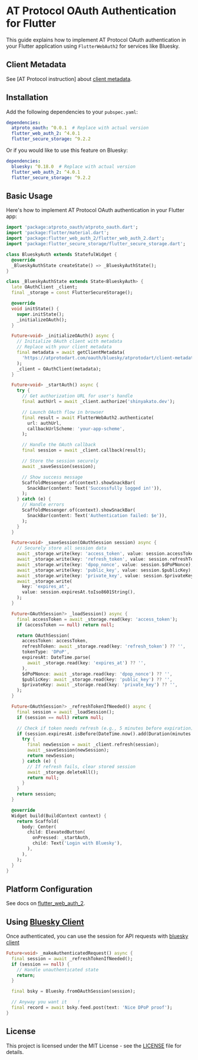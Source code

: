# AT Protocol OAuth Authentication for Flutter

This guide explains how to implement AT Protocol OAuth authentication in your Flutter application using `FlutterWebAuth2` for services like Bluesky.

## Client Metadata

See [AT Protocol instruction] about [client metadata](https://atproto.com/ja/specs/oauth#clients).

## Installation

Add the following dependencies to your `pubspec.yaml`:

```yaml
dependencies:
  atproto_oauth: ^0.0.1  # Replace with actual version
  flutter_web_auth_2: ^4.0.1
  flutter_secure_storage: ^9.2.2
```

Or if you would like to use this feature on Bluesky:

```yaml
dependencies:
  bluesky: ^0.18.0  # Replace with actual version
  flutter_web_auth_2: ^4.0.1
  flutter_secure_storage: ^9.2.2
```

## Basic Usage

Here's how to implement AT Protocol OAuth authentication in your Flutter app:

```dart
import 'package:atproto_oauth/atproto_oauth.dart';
import 'package:flutter/material.dart';
import 'package:flutter_web_auth_2/flutter_web_auth_2.dart';
import 'package:flutter_secure_storage/flutter_secure_storage.dart';

class BlueskyAuth extends StatefulWidget {
  @override
  _BlueskyAuthState createState() => _BlueskyAuthState();
}

class _BlueskyAuthState extends State<BlueskyAuth> {
  late OAuthClient _client;
  final _storage = const FlutterSecureStorage();

  @override
  void initState() {
    super.initState();
    _initializeOAuth();
  }

  Future<void> _initializeOAuth() async {
    // Initialize OAuth client with metadata
    // Replace with your client metadata
    final metadata = await getClientMetadata(
      'https://atprotodart.com/oauth/bluesky/atprotodart/client-metadata.json'
    );
    _client = OAuthClient(metadata);
  }

  Future<void> _startAuth() async {
    try {
      // Get authorization URL for user's handle
      final authUrl = await _client.authorize('shinyakato.dev');

      // Launch OAuth flow in browser
      final result = await FlutterWebAuth2.authenticate(
        url: authUrl,
        callbackUrlScheme: 'your-app-scheme',
      );

      // Handle the OAuth callback
      final session = await _client.callback(result);

      // Store the session securely
      await _saveSession(session);

      // Show success message
      ScaffoldMessenger.of(context).showSnackBar(
        SnackBar(content: Text('Successfully logged in!')),
      );
    } catch (e) {
      // Handle errors
      ScaffoldMessenger.of(context).showSnackBar(
        SnackBar(content: Text('Authentication failed: $e')),
      );
    }
  }

  Future<void> _saveSession(OAuthSession session) async {
    // Securely store all session data
    await _storage.write(key: 'access_token', value: session.accessToken);
    await _storage.write(key: 'refresh_token', value: session.refreshToken);
    await _storage.write(key: 'dpop_nonce', value: session.$dPoPNonce);
    await _storage.write(key: 'public_key', value: session.$publicKey);
    await _storage.write(key: 'private_key', value: session.$privateKey);
    await _storage.write(
      key: 'expires_at',
      value: session.expiresAt.toIso8601String(),
    );
  }

  Future<OAuthSession?> _loadSession() async {
    final accessToken = await _storage.read(key: 'access_token');
    if (accessToken == null) return null;

    return OAuthSession(
      accessToken: accessToken,
      refreshToken: await _storage.read(key: 'refresh_token') ?? '',
      tokenType: 'DPoP',
      expiresAt: DateTime.parse(
        await _storage.read(key: 'expires_at') ?? '',
      ),
      $dPoPNonce: await _storage.read(key: 'dpop_nonce') ?? '',
      $publicKey: await _storage.read(key: 'public_key') ?? '',
      $privateKey: await _storage.read(key: 'private_key') ?? '',
    );
  }

  Future<OAuthSession?> _refreshTokenIfNeeded() async {
    final session = await _loadSession();
    if (session == null) return null;

    // Check if token needs refresh (e.g., 5 minutes before expiration)
    if (session.expiresAt.isBefore(DateTime.now().add(Duration(minutes: 5)))) {
      try {
        final newSession = await _client.refresh(session);
        await _saveSession(newSession);
        return newSession;
      } catch (e) {
        // If refresh fails, clear stored session
        await _storage.deleteAll();
        return null;
      }
    }
    return session;
  }

  @override
  Widget build(BuildContext context) {
    return Scaffold(
      body: Center(
        child: ElevatedButton(
          onPressed: _startAuth,
          child: Text('Login with Bluesky'),
        ),
      ),
    );
  }
}
```

## Platform Configuration

See docs on [flutter_web_auth_2](https://github.com/ThexXTURBOXx/flutter_web_auth_2?tab=readme-ov-file#setup).

## Using [Bluesky Client](https://pub.dev/packages/bluesky)

Once authenticated, you can use the session for API requests with [bluesky client](https://pub.dev/packages/bluesky)

```dart
Future<void> _makeAuthenticatedRequest() async {
  final session = await _refreshTokenIfNeeded();
  if (session == null) {
    // Handle unauthenticated state
    return;
  }

  final bsky = Bluesky.fromOAuthSession(session);

  // Anyway you want it    !
  final record = await bsky.feed.post(text: 'Nice DPoP proof');
}
```

## License

This project is licensed under the MIT License - see the [LICENSE](LICENSE) file for details.
